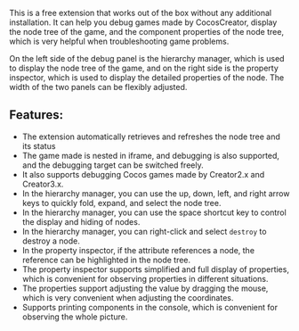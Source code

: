 This is a free extension that works out of the box without any additional installation. It can help you debug games made by CocosCreator, display the node tree of the game, and the component properties of the node tree, which is very helpful when troubleshooting game problems.

On the left side of the debug panel is the hierarchy manager, which is used to display the node tree of the game, and on the right side is the property inspector, which is used to display the detailed properties of the node. The width of the two panels can be flexibly adjusted.

## Features:
- The extension automatically retrieves and refreshes the node tree and its status
- The game made is nested in iframe, and debugging is also supported, and the debugging target can be switched freely.
- It also supports debugging Cocos games made by Creator2.x and Creator3.x.
- In the hierarchy manager, you can use the up, down, left, and right arrow keys to quickly fold, expand, and select the node tree.
- In the hierarchy manager, you can use the space shortcut key to control the display and hiding of nodes.
- In the hierarchy manager, you can right-click and select `destroy` to destroy a node.
- In the property inspector, if the attribute references a node, the reference can be highlighted in the node tree.
- The property inspector supports simplified and full display of properties, which is convenient for observing properties in different situations.
- The properties support adjusting the value by dragging the mouse, which is very convenient when adjusting the coordinates.
- Supports printing components in the console, which is convenient for observing the whole picture.